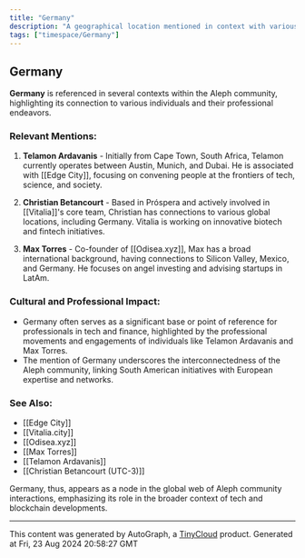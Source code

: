 ```yaml
---
title: "Germany"
description: "A geographical location mentioned in context with various individuals and organizations within the Aleph community."
tags: ["timespace/Germany"]
---
```


## Germany

**Germany** is referenced in several contexts within the Aleph community, highlighting its connection to various individuals and their professional endeavors.

### Relevant Mentions:
1. **Telamon Ardavanis** - Initially from Cape Town, South Africa, Telamon currently operates between Austin, Munich, and Dubai. He is associated with [[Edge City]], focusing on convening people at the frontiers of tech, science, and society.

2. **Christian Betancourt** - Based in Próspera and actively involved in [[Vitalia]]'s core team, Christian has connections to various global locations, including Germany. Vitalia is working on innovative biotech and fintech initiatives.

3. **Max Torres** - Co-founder of [[Odisea.xyz]], Max has a broad international background, having connections to Silicon Valley, Mexico, and Germany. He focuses on angel investing and advising startups in LatAm.

### Cultural and Professional Impact:
- Germany often serves as a significant base or point of reference for professionals in tech and finance, highlighted by the professional movements and engagements of individuals like Telamon Ardavanis and Max Torres.
- The mention of Germany underscores the interconnectedness of the Aleph community, linking South American initiatives with European expertise and networks.

### See Also:
- [[Edge City]]
- [[Vitalia.city]]
- [[Odisea.xyz]]
- [[Max Torres]]
- [[Telamon Ardavanis]]
- [[Christian Betancourt (UTC-3)]]

Germany, thus, appears as a node in the global web of Aleph community interactions, emphasizing its role in the broader context of tech and blockchain developments.

---
This content was generated by AutoGraph, a [TinyCloud](https://tinycloud.xyz/) product.
Generated at Fri, 23 Aug 2024 20:58:27 GMT